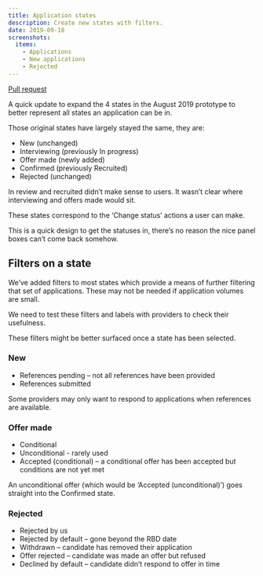 ```yaml
---
title: Application states
description: Create new states with filters.
date: 2019-09-18
screenshots:
  items:
    - Applications
    - New applications
    - Rejected
---
```


[Pull request](https://github.com/DFE-Digital/manage-teacher-training-applications-prototype/pull/2)

A quick update to expand the 4 states in the August 2019 prototype to better represent all states an application can be in.

Those original states have largely stayed the same, they are:

- New (unchanged)
- Interviewing (previously In progress)
- Offer made (newly added)
- Confirmed (previously Recruited)
- Rejected (unchanged)

In review and recruited didn’t make sense to users. It wasn’t clear where interviewing and offers made would sit.

These states correspond to the ‘Change status’ actions a user can make.

This is a quick design to get the statuses in, there’s no reason the nice panel boxes can’t come back somehow.

## Filters on a state

We’ve added filters to most states which provide a means of further filtering that set of applications. These may not be needed if application volumes are small.

We need to test these filters and labels with providers to check their usefulness.

These filters might be better surfaced once a state has been selected.

### New

- References pending – not all references have been provided
- References submitted

Some providers may only want to respond to applications when references are available.

### Offer made

- Conditional
- Unconditional - rarely used
- Accepted (conditional) – a conditional offer has been accepted but conditions are not yet met

An unconditional offer (which would be ‘Accepted (unconditional)’) goes straight into the Confirmed state.

### Rejected

- Rejected by us
- Rejected by default – gone beyond the RBD date
- Withdrawn – candidate has removed their application
- Offer rejected – candidate was made an offer but refused
- Declined by default – candidate didn’t respond to offer in time
